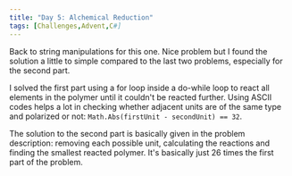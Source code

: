 ```yaml
---
title: "Day 5: Alchemical Reduction"
tags: [Challenges,Advent,C#]
---
```

Back to string manipulations for this one. Nice problem but I found the solution a little to simple compared to the last two problems, especially for the second part.

I solved the first part using a for loop inside a do-while loop to react all elements in the polymer until it couldn't be reacted further. Using ASCII codes helps a lot in checking whether adjacent units are of the same type and polarized or not: ```Math.Abs(firstUnit - secondUnit) == 32```.

The solution to the second part is basically given in the problem description: removing each possible unit, calculating the reactions and finding the smallest reacted polymer. It's basically just 26 times the first part of the problem.
